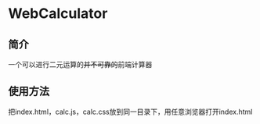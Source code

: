 # WebCalculator

## 简介
一个可以进行二元运算的~~并不可靠的~~前端计算器

## 使用方法
把index.html，calc.js，calc.css放到同一目录下，用任意浏览器打开index.html